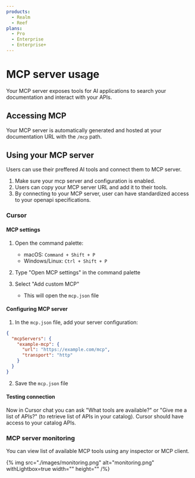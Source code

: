 ```yaml
---
products:
  - Realm
  - Reef
plans:
  - Pro
  - Enterprise
  - Enterprise+
---
```


# MCP server usage

Your MCP server exposes tools for AI applications to search your documentation and interact with your APIs.

## Accessing MCP

Your MCP server is automatically generated and hosted at your documentation URL with the `/mcp` path.

## Using your MCP server

Users can use their preffered AI tools and connect them to MCP server.

1. Make sure your mcp server and configuration is enabled.
2. Users can copy your MCP server URL and add it to their tools.
3. By connecting to your MCP server, user can have standardized access to your openapi specifications.

### Cursor

#### MCP settings

1. Open the command palette:
   - macOS: `Command + Shift + P`
   - Windows/Linux: `Ctrl + Shift + P`

2. Type "Open MCP settings" in the command palette

3. Select "Add custom MCP"
   - This will open the `mcp.json` file

#### Configuring MCP server

1. In the `mcp.json` file, add your server configuration:
```json
{
  "mcpServers": {
    "example-mcp": {
      "url": "https://example.com/mcp",
      "transport": "http"
    }
  }
}
```

2. Save the `mcp.json` file

#### Testing connection

Now in Cursor chat you can ask "What tools are available?" or "Give me a list of APIs?" (to retrieve list of APIs in your catalog). Cursor should have access to your catalog APIs.

### MCP server monitoring

You can view list of available MCP tools using any inspector or MCP client.

{% img src="./images/monitoring.png" alt="monitoring.png" withLightbox=true width="" height="" /%}
